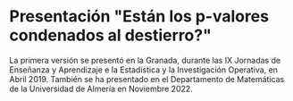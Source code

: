 # Presentación "Están los p-valores condenados al destierro?"

La primera versión se presentó en la Granada, durante las IX Jornadas de Enseñanza y Aprendizaje e la Estadística y la Investigación Operativa, en Abril 2019. También se ha presentado en el Departamento de Matemáticas de la Universidad de Almería en Noviembre 2022.


